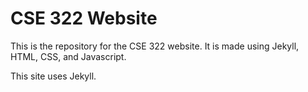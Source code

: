 # CSE 322 Website

This is the repository for the CSE 322 website. It is made using Jekyll, HTML, CSS, and Javascript.

This site uses Jekyll.